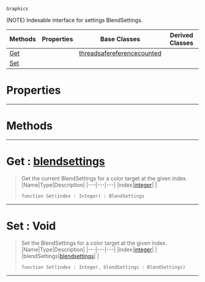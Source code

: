  `Graphics`

(NOTE) Indexable interface for settings BlendSettings.

|Methods|Properties|Base Classes|Derived Classes|
|---|---|---|---|
|[ Get](https://github.com/zeroengineteam/ZeroDocs/blob/master/code_reference/class_reference/blendsettingsmrt.markdown#get-zero-engine-document)| |[threadsafereferencecounted](https://github.com/zeroengineteam/ZeroDocs/blob/master/code_reference/class_reference/threadsafereferencecounted.markdown)| |
|[ Set](https://github.com/zeroengineteam/ZeroDocs/blob/master/code_reference/class_reference/blendsettingsmrt.markdown#set-void)| | | |


 #  Properties


---  
 #  Methods


---  
 #  Get : [blendsettings](https://github.com/zeroengineteam/ZeroDocs/blob/master/code_reference/class_reference/blendsettings.markdown)

> Get the current BlendSettings for a color target at the given index.
> |Name|Type|Description|
> |---|---|---|
> |index|[integer](https://github.com/zeroengineteam/ZeroDocs/blob/master/code_reference/zilch_base_types/integer.markdown)| |
> ``` lang=cpp, name=Zilch
> function Get(index : Integer) : BlendSettings
> ``` 


---  
 #  Set : Void

> Set the BlendSettings for a color target at the given index.
> |Name|Type|Description|
> |---|---|---|
> |index|[integer](https://github.com/zeroengineteam/ZeroDocs/blob/master/code_reference/zilch_base_types/integer.markdown)| |
> |blendSettings|[blendsettings](https://github.com/zeroengineteam/ZeroDocs/blob/master/code_reference/class_reference/blendsettings.markdown)| |
> ``` lang=cpp, name=Zilch
> function Set(index : Integer, blendSettings : BlendSettings)
> ``` 


---  
 

 